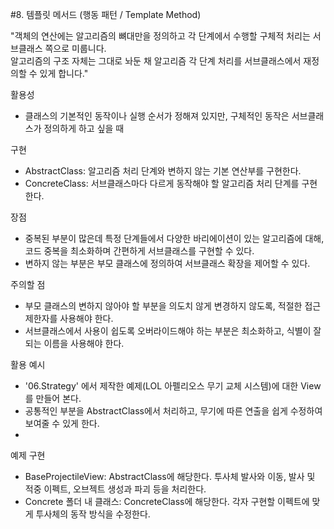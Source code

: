 #8. 템플릿 메서드 (행동 패턴 / Template Method)

"객체의 연산에는 알고리즘의 뼈대만을 정의하고 각 단계에서 수행할 구체적 처리는 서브클래스 쪽으로 미룹니다.  
알고리즘의 구조 자체는 그대로 놔둔 채 알고리즘 각 단계 처리를 서브클래스에서 재정의할 수 있게 합니다."

활용성
- 클래스의 기본적인 동작이나 실행 순서가 정해져 있지만, 구체적인 동작은 서브클래스가 정의하게 하고 싶을 때

구현
- AbstractClass: 알고리즘 처리 단계와 변하지 않는 기본 연산부를 구현한다.
- ConcreteClass: 서브클래스마다 다르게 동작해야 할 알고리즘 처리 단계를 구현한다.

장점
- 중복된 부분이 많은데 특정 단계들에서 다양한 바리에이션이 있는 알고리즘에 대해, 코드 중복을 최소화하며 간편하게 서브클래스를 구현할 수 있다. 
- 변하지 않는 부분은 부모 클래스에 정의하여 서브클래스 확장을 제어할 수 있다.

주의할 점
- 부모 클래스의 변하지 않아야 할 부분을 의도치 않게 변경하지 않도록, 적절한 접근 제한자를 사용해야 한다.
- 서브클래스에서 사용이 쉽도록 오버라이드해야 하는 부분은 최소화하고, 식별이 잘 되는 이름을 사용해야 한다.

활용 예시
- '06.Strategy' 에서 제작한 예제(LOL 아펠리오스 무기 교체 시스템)에 대한 View를 만들어 본다.
- 공통적인 부분을 AbstractClass에서 처리하고, 무기에 따른 연출을 쉽게 수정하여 보여줄 수 있게 한다.
- 
예제 구현
- BaseProjectileView: AbstractClass에 해당한다. 투사체 발사와 이동, 발사 및 적중 이펙트, 오브젝트 생성과 파괴 등을 처리한다.
- Concrete 폴더 내 클래스: ConcreteClass에 해당한다. 각자 구현할 이펙트에 맞게 투사체의 동작 방식을 수정한다.